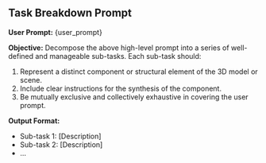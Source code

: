 ## Task Breakdown Prompt

**User Prompt:** {user_prompt}

**Objective:** Decompose the above high-level prompt into a series of well-defined and manageable sub-tasks. Each sub-task should:
1. Represent a distinct component or structural element of the 3D model or scene.
2. Include clear instructions for the synthesis of the component.
3. Be mutually exclusive and collectively exhaustive in covering the user prompt.

**Output Format:** 
- Sub-task 1: [Description]
- Sub-task 2: [Description]
- ...
